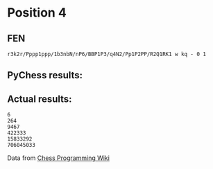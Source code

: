 # Position 4
## FEN
```
r3k2r/Pppp1ppp/1b3nbN/nP6/BBP1P3/q4N2/Pp1P2PP/R2Q1RK1 w kq - 0 1
```

## PyChess results:

## Actual results:
```
6
264
9467
422333
15833292
706045033
```
Data from [Chess Programming Wiki](https://www.chessprogramming.org/Perft_Results)
